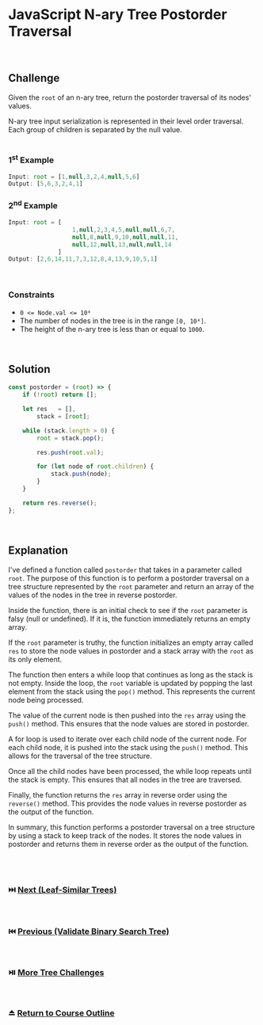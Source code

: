 # JavaScript N-ary Tree Postorder Traversal
<br/>

## Challenge
Given the `root` of an n-ary tree, return the postorder traversal of its nodes' values.

N-ary tree input serialization is represented in their level order traversal. Each group of children is separated by the null value.
<br/>
<br/>

### 1<sup>st</sup> Example

```JavaScript
Input: root = [1,null,3,2,4,null,5,6]
Output: [5,6,3,2,4,1]
```

### 2<sup>nd</sup> Example

```JavaScript
Input: root = [
                  1,null,2,3,4,5,null,null,6,7,
                  null,8,null,9,10,null,null,11,
                  null,12,null,13,null,null,14
              ]
Output: [2,6,14,11,7,3,12,8,4,13,9,10,5,1]
```

<br/>

### Constraints

- `0 <= Node.val <= 10⁴`
- The number of nodes in the tree is in the range `[0, 10⁴]`.
- The height of the n-ary tree is less than or equal to `1000`.

<br/>

## Solution

```JavaScript
const postorder = (root) => {
    if (!root) return [];

    let res   = [],
        stack = [root];

    while (stack.length > 0) {
        root = stack.pop();

        res.push(root.val);

        for (let node of root.children) {
            stack.push(node);
        }
    }

    return res.reverse();
};
```

<br/>

## Explanation

I've defined a function called `postorder` that takes in a parameter called `root`. The purpose of this function is to perform a postorder traversal on a tree structure represented by the `root` parameter and return an array of the values of the nodes in the tree in reverse postorder.
<br/>

Inside the function, there is an initial check to see if the `root` parameter is falsy (null or undefined). If it is, the function immediately returns an empty array.
<br/>

If the `root` parameter is truthy, the function initializes an empty array called `res` to store the node values in postorder and a stack array with the `root` as its only element.
<br/>

The function then enters a while loop that continues as long as the stack is not empty. Inside the loop, the `root` variable is updated by popping the last element from the stack using the `pop()` method. This represents the current node being processed.
<br/>

The value of the current node is then pushed into the `res` array using the `push()` method. This ensures that the node values are stored in postorder.
<br/>

A for loop is used to iterate over each child node of the current node. For each child node, it is pushed into the stack using the `push()` method. This allows for the traversal of the tree structure.
<br/>

Once all the child nodes have been processed, the while loop repeats until the stack is empty. This ensures that all nodes in the tree are traversed.
<br/>

Finally, the function returns the `res` array in reverse order using the `reverse()` method. This provides the node values in reverse postorder as the output of the function.
<br/>

In summary, this function performs a postorder traversal on a tree structure by using a stack to keep track of the nodes. It stores the node values in postorder and returns them in reverse order as the output of the function.
<br/>
<br/>
<br/>
<br/>

### :next_track_button: [Next (Leaf-Similar Trees)][Next]
<br/>

### :previous_track_button: [Previous (Validate Binary Search Tree)][Previous]
<br/>

### :play_or_pause_button: [More Tree Challenges][More]
<br/>

### :eject_button: [Return to Course Outline][Return]
<br/>

[Next]: https://github.com/Superklok/JavaScriptTrees/blob/main/JavaScriptLeafSimilarTrees.md
[Previous]: https://github.com/Superklok/JavaScriptTrees/blob/main/JavaScriptValidateBinarySearchTree.md
[More]: https://github.com/Superklok/JavaScriptTrees
[Return]: https://github.com/Superklok/LearnJavaScript
